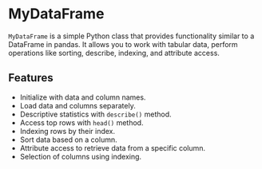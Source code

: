 # MyDataFrame

`MyDataFrame` is a simple Python class that provides functionality similar to a DataFrame in pandas. It allows you to work with tabular data, perform operations like sorting, describe, indexing, and attribute access.

## Features

- Initialize with data and column names.
- Load data and columns separately.
- Descriptive statistics with `describe()` method.
- Access top rows with `head()` method.
- Indexing rows by their index.
- Sort data based on a column.
- Attribute access to retrieve data from a specific column.
- Selection of columns using indexing.
